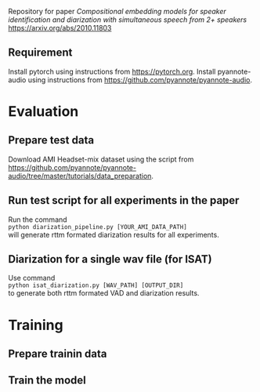 Repository for paper *Compositional embedding models for speaker identification and diarization with simultaneous speech from 2+ speakers*  
https://arxiv.org/abs/2010.11803

## Requirement
Install pytorch using instructions from https://pytorch.org.
Install pyannote-audio using instructions from https://github.com/pyannote/pyannote-audio.

# Evaluation

## Prepare test data 
Download AMI Headset-mix dataset using the script from https://github.com/pyannote/pyannote-audio/tree/master/tutorials/data_preparation.

## Run test script for all experiments in the paper
Run the command  
`python diarization_pipeline.py [YOUR_AMI_DATA_PATH]`  
will generate rttm formated diarization results for all experiments.

## Diarization for a single wav file (for ISAT)
Use command  
`python isat_diarization.py [WAV_PATH] [OUTPUT_DIR]`  
to generate both rttm formated VAD and diarization results.

# Training

## Prepare trainin data

## Train the model
